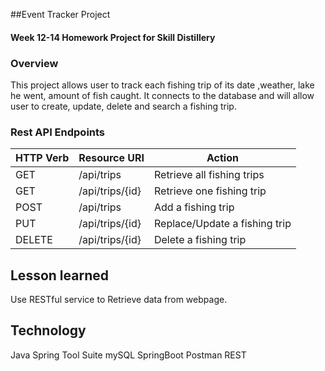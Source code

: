 ##Event Tracker Project

#### Week 12-14 Homework Project for Skill Distillery

### Overview
This project allows user to track each fishing trip of its date ,weather, lake he went, amount of fish caught. It connects to the database and will allow user to create, update, delete and search a fishing trip.

### Rest API Endpoints
| HTTP Verb | Resource URI | Action |
|-----------|--------------|--------|
| GET |/api/trips | Retrieve all fishing trips |
| GET |/api/trips/{id} | Retrieve one fishing trip |
| POST |/api/trips | Add a fishing trip |
| PUT |/api/trips/{id} | Replace/Update a fishing trip |
| DELETE | /api/trips/{id} | Delete a fishing trip |

## Lesson learned
Use RESTful service to Retrieve data from webpage.

## Technology
Java Spring Tool Suite mySQL SpringBoot Postman REST
